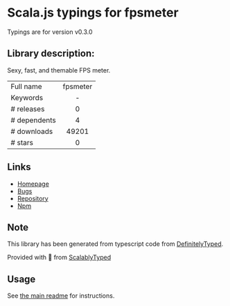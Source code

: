 
# Scala.js typings for fpsmeter

Typings are for version v0.3.0

## Library description:
Sexy, fast, and themable FPS meter.

|                    |                 |
| ------------------ | :-------------: |
| Full name          | fpsmeter |
| Keywords           | - |
| # releases         | 0 |
| # dependents       | 4 |
| # downloads        | 49201 |
| # stars            | 0 |

## Links
- [Homepage](https://github.com/darsain/fpsmeter)
- [Bugs](https://github.com/darsain/fpsmeter/issues)
- [Repository](https://github.com/darsain/fpsmeter)
- [Npm](https://www.npmjs.com/package/fpsmeter)
    


## Note
This library has been generated from typescript code from [DefinitelyTyped](https://definitelytyped.org).

Provided with :purple_heart: from [ScalablyTyped](https://github.com/oyvindberg/ScalablyTyped)

## Usage
See [the main readme](../../readme.md) for instructions.


